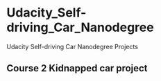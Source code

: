 # Udacity_Self-driving_Car_Nanodegree
Udacity Self-driving Car Nanodegree Projects 

## Course 2 Kidnapped car project

